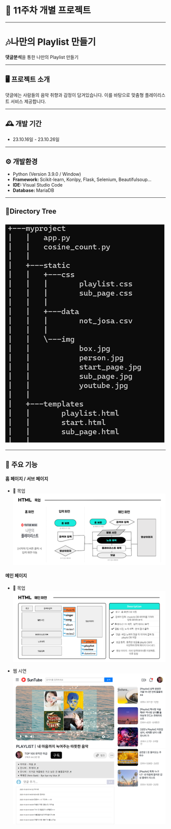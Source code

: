 # 🚩 11주차 개별 프로젝트
----------------------------------------------------------
# 🎶나만의 Playlist 만들기
<strong>댓글분석</strong>을 통한 나만의 Playlist 만들기

----------------------------------------------------------
## 🖥️ 프로젝트 소개
댓글에는 사람들의 음악 취향과 감정이 담겨있습니다.
이를 바탕으로 맞춤형 플레이리스트 서비스 제공합니다.
<br>

----------------------------------------------------------
## 🕰️ 개발 기간
* 23.10.16일 - 23.10.26일

----------------------------------------------------------
## ⚙ 개발환경
- Python (Version 3.9.0 / Window)
- <strong>Framework: </strong> Scikit-learn, Konlpy, Flask, Selenium, Beautifulsoup...
- <strong>IDE: </strong> Visual Studio Code
- <strong>Database: </strong> MariaDB

----------------------------------------------------------
## 🌳Directory Tree
![Alt text](../read_img/10_read_img/dir_tree.png)
----------------------------------------------------------

----------------------------------------------------------
## 📌 주요 기능
#### 홈 페이지 / 서브 페이지
* 📍 목업
![Alt text](../read_img/10_read_img/%EB%AA%A9%EC%97%85.png)

#### 메인 페이지 
* 📍 목업
![Alt text](../read_img/10_read_img/%EB%A9%94%EC%9D%B8%ED%8E%98%EC%9D%B4%EC%A7%80_%EB%AA%A9%EC%97%85.png)

* 웹 시연
![Alt text](../read_img/10_read_img/main1.png)
![Alt text](../read_img/10_read_img/main2.png)

